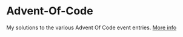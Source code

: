 # Advent-Of-Code
My solutions to the various Advent Of Code event entries. [More info](https://adventofcode.com/about)
